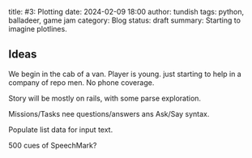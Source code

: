 title: #3: Plotting
date: 2024-02-09 18:00
author: tundish
tags: python, balladeer, game jam
category: Blog
status: draft
summary: Starting to imagine plotlines.

Ideas
-----

We begin in the cab of a van. Player is young. just starting to help in a company of repo men.
No phone coverage.

Story will be mostly on rails, with some parse exploration.

Missions/Tasks nee questions/answers ans Ask/Say syntax.

Populate list data for input text.

500 cues of SpeechMark?
